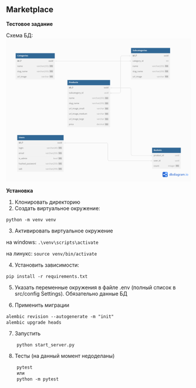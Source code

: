 
Marketplace
-----------
**Тестовое задание**

Схема БД:
![Страница результатов](assets/bd.png)



**Установка**
1) Клонировать директорию
2) Создать виртуальное окружение:
```
python -m venv venv
```

3) Активировать виртуальное окружение

на windows:
```.\venv\scripts\activate``` 

на линукс:
```source venv/bin/activate```


4) Установить зависимости:
```
pip install -r requirements.txt
```
5) Указать переменные окружения в файле .env (полный список в src/config Settings). 
Обязательно данные БД

6) Применить миграции
```commandline
alembic revision --autogenerate -m "init"
alembic upgrade heads
```

7) Запустить 
```commandline
    python start_server.py
```

8) Тесты (на данный момент недоделаны)
```commandline
    pytest
    или 
    python -m pytest 
```